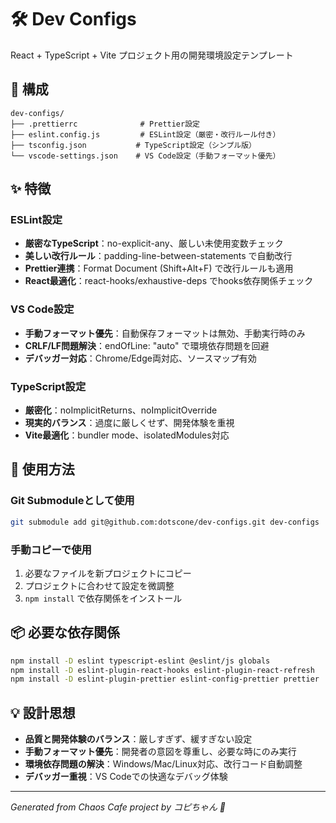 # 🛠️ Dev Configs

React + TypeScript + Vite プロジェクト用の開発環境設定テンプレート

## 📁 構成

```
dev-configs/
├── .prettierrc              # Prettier設定
├── eslint.config.js         # ESLint設定（厳密・改行ルール付き）
├── tsconfig.json           # TypeScript設定（シンプル版）
└── vscode-settings.json    # VS Code設定（手動フォーマット優先）
```

## ✨ 特徴

### ESLint設定
- **厳密なTypeScript**：no-explicit-any、厳しい未使用変数チェック
- **美しい改行ルール**：padding-line-between-statements で自動改行
- **Prettier連携**：Format Document (Shift+Alt+F) で改行ルールも適用
- **React最適化**：react-hooks/exhaustive-deps でhooks依存関係チェック

### VS Code設定
- **手動フォーマット優先**：自動保存フォーマットは無効、手動実行時のみ
- **CRLF/LF問題解決**：endOfLine: "auto" で環境依存問題を回避
- **デバッガー対応**：Chrome/Edge両対応、ソースマップ有効

### TypeScript設定
- **厳密化**：noImplicitReturns、noImplicitOverride
- **現実的バランス**：過度に厳しくせず、開発体験を重視
- **Vite最適化**：bundler mode、isolatedModules対応

## 🚀 使用方法

### Git Submoduleとして使用
```bash
git submodule add git@github.com:dotscone/dev-configs.git dev-configs
```

### 手動コピーで使用
1. 必要なファイルを新プロジェクトにコピー
2. プロジェクトに合わせて設定を微調整
3. `npm install` で依存関係をインストール

## 📦 必要な依存関係

```bash
npm install -D eslint typescript-eslint @eslint/js globals
npm install -D eslint-plugin-react-hooks eslint-plugin-react-refresh
npm install -D eslint-plugin-prettier eslint-config-prettier prettier
```

## 💡 設計思想

- **品質と開発体験のバランス**：厳しすぎず、緩すぎない設定
- **手動フォーマット優先**：開発者の意図を尊重し、必要な時にのみ実行
- **環境依存問題の解決**：Windows/Mac/Linux対応、改行コード自動調整
- **デバッガー重視**：VS Codeでの快適なデバッグ体験

---
*Generated from Chaos Cafe project by コピちゃん 🤖*
